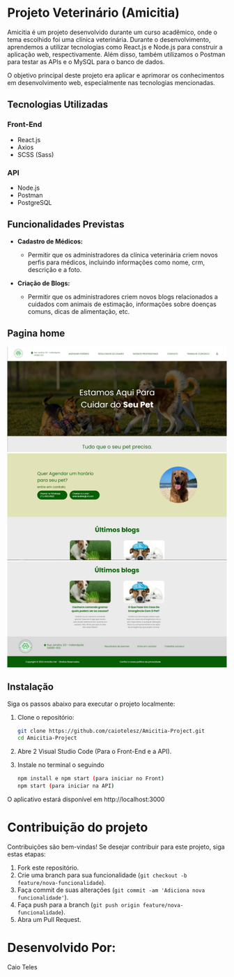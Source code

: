 # Projeto Veterinário (Amicitia)

Amicitia é um projeto desenvolvido durante um curso acadêmico, onde o tema escolhido foi uma clínica veterinária. Durante o desenvolvimento, aprendemos a utilizar tecnologias como React.js e Node.js para construir a aplicação web, respectivamente. Além disso, também utilizamos o Postman para testar as APIs e o MySQL para o banco de dados.

O objetivo principal deste projeto era aplicar e aprimorar os conhecimentos em desenvolvimento web, especialmente nas tecnologias mencionadas.

## Tecnologias Utilizadas

### Front-End
- React.js
- Axios
- SCSS (Sass)

### API
- Node.js
- Postman
- PostgreSQL

## Funcionalidades Previstas
- **Cadastro de Médicos:**
  - Permitir que os administradores da clínica veterinária criem novos perfis para médicos, incluindo informações como nome, crm, descrição e a foto.

- **Criação de Blogs:**
  - Permitir que os administradores criem novos blogs relacionados a cuidados com animais de estimação, informações sobre doenças comuns, dicas de alimentação, etc.


## Pagina home
![Create](images/foto%201.jpg)
![Create](images/foto%202.jpg)
![Create](images/foto%203.jpg)

## Instalação

Siga os passos abaixo para executar o projeto localmente:

1. Clone o repositório:

   ```bash
   git clone https://github.com/caiotelesz/Amicitia-Project.git
   cd Amicitia-Project

2. Abre 2 Visual Studio Code (Para o Front-End e a API).

3. Instale no terminal o seguindo

    ```bash
   npm install e npm start (para iniciar no Front)
   npm start (para iniciar na API)

O aplicativo estará disponível em http://localhost:3000 
<br />

# Contribuição do projeto
Contribuições são bem-vindas! Se desejar contribuir para este projeto, siga estas etapas:

1. Fork este repositório.
2. Crie uma branch para sua funcionalidade (`git checkout -b feature/nova-funcionalidade`).
3. Faça commit de suas alterações (`git commit -am 'Adiciona nova funcionalidade'`).
4. Faça push para a branch (`git push origin feature/nova-funcionalidade`).
5. Abra um Pull Request.


# Desenvolvido Por:
Caio Teles
